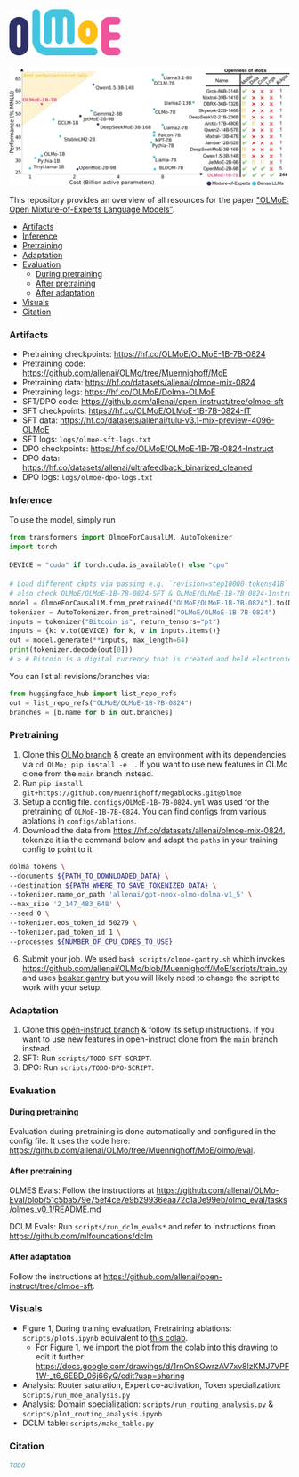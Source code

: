 ## <img src="visuals/logos/OLMoE_4.png" width="200" />


![](visuals/overview.jpg)

This repository provides an overview of all resources for the paper ["OLMoE: Open Mixture-of-Experts Language Models"](https://arxiv.org/abs/TODO).

- [Artifacts](#artifacts)
- [Inference](#inference)
- [Pretraining](#pretraining)
- [Adaptation](#adaptation)
- [Evaluation](#evaluation)
    - [During pretraining](#during-pretraining)
    - [After pretraining](#after-pretraining)
    - [After adaptation](#after-adaptation)
- [Visuals](#visuals)
- [Citation](#citation)

### Artifacts

- Pretraining checkpoints: https://hf.co/OLMoE/OLMoE-1B-7B-0824
- Pretraining code: https://github.com/allenai/OLMo/tree/Muennighoff/MoE
- Pretraining data: https://hf.co/datasets/allenai/olmoe-mix-0824
- Pretraining logs: https://hf.co/OLMoE/Dolma-OLMoE
- SFT/DPO code: https://github.com/allenai/open-instruct/tree/olmoe-sft
- SFT checkpoints: https://hf.co/OLMoE/OLMoE-1B-7B-0824-IT
- SFT data: https://hf.co/datasets/allenai/tulu-v3.1-mix-preview-4096-OLMoE
- SFT logs: `logs/olmoe-sft-logs.txt`
- DPO checkpoints: https://hf.co/OLMoE/OLMoE-1B-7B-0824-Instruct
- DPO data: https://hf.co/datasets/allenai/ultrafeedback_binarized_cleaned
- DPO logs: `logs/olmoe-dpo-logs.txt`

### Inference

To use the model, simply run

```python
from transformers import OlmoeForCausalLM, AutoTokenizer
import torch

DEVICE = "cuda" if torch.cuda.is_available() else "cpu"

# Load different ckpts via passing e.g. `revision=step10000-tokens41B`
# also check OLMoE/OLMoE-1B-7B-0824-SFT & OLMoE/OLMoE-1B-7B-0824-Instruct
model = OlmoeForCausalLM.from_pretrained("OLMoE/OLMoE-1B-7B-0824").to(DEVICE)
tokenizer = AutoTokenizer.from_pretrained("OLMoE/OLMoE-1B-7B-0824")
inputs = tokenizer("Bitcoin is", return_tensors="pt")
inputs = {k: v.to(DEVICE) for k, v in inputs.items()}
out = model.generate(**inputs, max_length=64)
print(tokenizer.decode(out[0]))
# > # Bitcoin is a digital currency that is created and held electronically. No one controls it. Bitcoins aren’t printed, like dollars or euros – they’re produced by people and businesses running computers all around the world, using software that solves mathematical
```

You can list all revisions/branches via:
```python
from huggingface_hub import list_repo_refs
out = list_repo_refs("OLMoE/OLMoE-1B-7B-0824")
branches = [b.name for b in out.branches]
```

### Pretraining

1. Clone this [OLMo branch](https://github.com/allenai/OLMo/tree/Muennighoff/MoE) & create an environment with its dependencies via `cd OLMo; pip install -e .`. If you want to use new features in OLMo clone from the `main` branch instead.
2. Run `pip install git+https://github.com/Muennighoff/megablocks.git@olmoe`
3. Setup a config file. `configs/OLMoE-1B-7B-0824.yml` was used for the pretraining of `OLMoE-1B-7B-0824`. You can find configs from various ablations in `configs/ablations`.
4. Download the data from https://hf.co/datasets/allenai/olmoe-mix-0824, tokenize it ia the command below and adapt the `paths` in your training config to point to it.
```bash
dolma tokens \
--documents ${PATH_TO_DOWNLOADED_DATA} \
--destination ${PATH_WHERE_TO_SAVE_TOKENIZED_DATA} \
--tokenizer.name_or_path 'allenai/gpt-neox-olmo-dolma-v1_5' \
--max_size '2_147_483_648' \
--seed 0 \
--tokenizer.eos_token_id 50279 \
--tokenizer.pad_token_id 1 \
--processes ${NUMBER_OF_CPU_CORES_TO_USE}
```
6. Submit your job. We used `bash scripts/olmoe-gantry.sh` which invokes https://github.com/allenai/OLMo/blob/Muennighoff/MoE/scripts/train.py and uses [beaker gantry](https://github.com/allenai/beaker-gantry) but you will likely need to change the script to work with your setup.

### Adaptation

1. Clone this [open-instruct branch](https://github.com/allenai/open-instruct/tree/olmoe-sft) & follow its setup instructions. If you want to use new features in open-instruct clone from the `main` branch instead.
2. SFT: Run `scripts/TODO-SFT-SCRIPT`.
3. DPO: Run `scripts/TODO-DPO-SCRIPT`.

### Evaluation

#### During pretraining

Evaluation during pretraining is done automatically and configured in the config file. It uses the code here: https://github.com/allenai/OLMo/tree/Muennighoff/MoE/olmo/eval.

#### After pretraining

OLMES Evals: Follow the instructions at https://github.com/allenai/OLMo-Eval/blob/51c5ba579e75ef4ce7e9b29936eaa72c1a0e99eb/olmo_eval/tasks/olmes_v0_1/README.md

DCLM Evals: Run `scripts/run_dclm_evals*` and refer to instructions from https://github.com/mlfoundations/dclm

#### After adaptation

Follow the instructions at https://github.com/allenai/open-instruct/tree/olmoe-sft.

### Visuals

- Figure 1, During training evaluation, Pretraining ablations: `scripts/plots.ipynb` equivalent to [this colab](https://colab.research.google.com/drive/15PTwmoxcbrwWKG6ErY44hlJlLLKAj7Hx?usp=sharing).
    - For Figure 1, we import the plot from the colab into this drawing to edit it further: https://docs.google.com/drawings/d/1rnOnSOwrzAV7xv8lzKMJ7VPF1W-_t6_6EBD_06j66yQ/edit?usp=sharing
- Analysis: Router saturation, Expert co-activation, Token specialization: `scripts/run_moe_analysis.py`
- Analysis: Domain specialization: `scripts/run_routing_analysis.py` & `scripts/plot_routing_analysis.ipynb`
- DCLM table: `scripts/make_table.py`

### Citation

```bibtex
TODO
```
